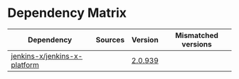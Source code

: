 # Dependency Matrix

Dependency | Sources | Version | Mismatched versions
---------- | ------- | ------- | -------------------
[jenkins-x/jenkins-x-platform](https://github.com/jenkins-x/jenkins-x-platform) |  | [2.0.939](https://github.com/jenkins-x/jenkins-x-platform/releases/tag/v2.0.939) | 
